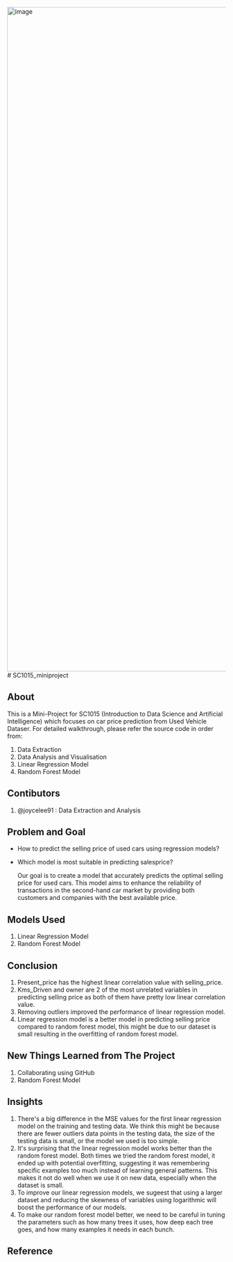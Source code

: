 <img width="1530" alt="image" src="https://github.com/joycelee91/SC1015_miniproject/assets/153515423/57accbc2-de27-40fc-a56e-6c0c4e3aaaba"># SC1015_miniproject

## About


This is a Mini-Project for SC1015 (Introduction to Data Science and Artificial Intelligence) which focuses on car price prediction from Used Vehicle Dataser. For detailed walkthrough, please refer the source code in order from:

1. Data Extraction
2. Data Analysis and Visualisation
3. Linear Regression Model
4. Random Forest Model

## Contibutors

1. @joycelee91 : Data Extraction and Analysis


## Problem and Goal

- How to predict the selling price of used cars using regression models?
- Which model is most suitable in predicting salesprice?

  Our goal is to create a model that accurately predicts the optimal selling price for used cars. This model aims to enhance the reliability of transactions in the second-hand car market by providing both customers and companies with the best available price.



## Models Used
1. Linear Regression Model
2. Random Forest Model



## Conclusion
1. Present_price has the highest linear correlation value with selling_price.
2. Kms_Driven and owner are 2 of the most unrelated variables in predicting selling price as both of them have pretty low linear correlation value.
3. Removing outliers improved the performance of linear regression model.
4. Linear regression model is a better model in predicting selling price compared to random forest model, this might be due to our dataset is small resulting in the overfitting of random forest model.


## New Things Learned from The Project
1. Collaborating using GitHub
2. Random Forest Model



## Insights

1. There's a big difference in the MSE values for the first linear regression model on the training and testing data. We think this might be because there are fewer outliers data points in the testing data, the size of the testing data is small, or the model we used is too simple.
2. It's surprising that the linear regression model works better than the random forest model. Both times we tried the random forest model, it ended up with potential overfitting, suggesting it was remembering specific examples too much instead of learning general patterns. This makes it not do well when we use it on new data, especially when the dataset is small.
3. To improve our linear regression models, we sugeest that using a larger dataset and reducing the skewness of variables using logarithmic will boost the performance of our models.
4. To make our random forest model better, we need to be careful in tuning the parameters such as how many trees it uses, how deep each tree goes, and how many examples it needs in each bunch.


## Reference

  




